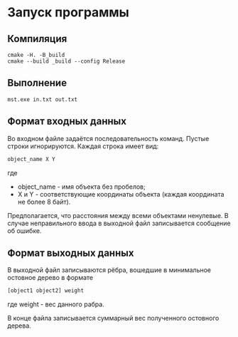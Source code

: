 # Запуск программы

## Компиляция

```
cmake -H. -B_build
cmake --build _build --config Release
```

## Выполнение

```
mst.exe in.txt out.txt
```

## Формат входных данных

Во входном файле задаётся последовательность команд. Пустые строки игнорируются. Каждая строка имеет вид:

```txt
object_name X Y
```

где 
* object_name - имя объекта без пробелов;
* X и Y - соответствующие координаты объекта (каждая координата не более 8 байт).

Предполагается, что расстояния между всеми объектами ненулевые. В случае неправильного ввода в выходной файл записывается сообщение об ошибке.

## Формат выходных данных

В выходной файл записываются рёбра, вошедшие в минимальное остовное дерево в формате

```txt
[object1 object2] weight
```

где weight - вес данного рабра.

В конце файла записывается суммарный вес полученного остовного дерева.
